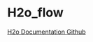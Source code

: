 # H2o_flow

<a href='http://h2o-release.s3.amazonaws.com/h2o/rel-zahradnik/4/index.html'> H2o Documentation </a>
<a href='https://github.com/h2oai/h2o-3'> Github </a>
